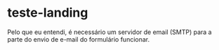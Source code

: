 # teste-landing

Pelo que eu entendi, é necessário um servidor de email (SMTP) para a parte do envio de e-mail do formulário funcionar.
